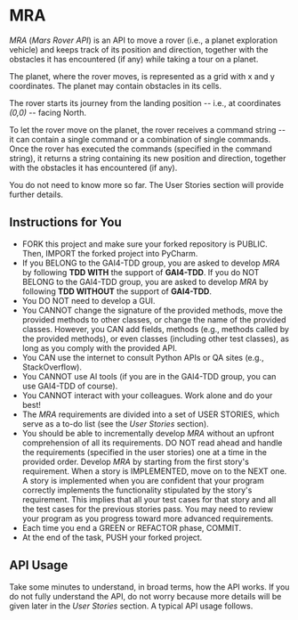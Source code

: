 # MRA
_MRA_ (_Mars Rover API_) is an API to move a rover (i.e., a planet exploration vehicle) and keeps track of its position and direction, together with the obstacles it has encountered (if any) while taking a tour on a planet.

The planet, where the rover moves, is represented as a grid with x and y coordinates. The planet may contain obstacles in its cells.

The rover starts its journey from the landing position -- i.e., at coordinates _(0,0)_ -- facing North.

To let the rover move on the planet, the rover receives a command string -- it can contain a single command or a combination of single commands. Once the rover has executed the commands (specified in the command string), it returns a string containing its new position and direction, together with the obstacles it has encountered (if any).

You do not need to know more so far. The User Stories section will provide further details.

## Instructions for You
* FORK this project and make sure your forked repository is PUBLIC. Then, IMPORT the forked project into PyCharm.
* If you BELONG to the GAI4-TDD group, you are asked to develop _MRA_ by following **TDD WITH** the support of **GAI4-TDD**. If you do NOT BELONG to the GAI4-TDD group, you are asked to develop _MRA_ by following **TDD WITHOUT** the support of **GAI4-TDD**.
* You DO NOT need to develop a GUI.
* You CANNOT change the signature of the provided methods, move the provided methods to other classes, or change the name of the provided classes. However, you CAN add fields, methods (e.g., methods called by the provided methods), or even classes (including other test classes), as long as you comply with the provided API.
* You CAN use the internet to consult Python APIs or QA sites (e.g., StackOverflow).
* You CANNOT use AI tools (if you are in the GAI4-TDD group, you can use GAI4-TDD of course).
* You CANNOT interact with your colleagues. Work alone and do your best!
* The _MRA_ requirements are divided into a set of USER STORIES, which serve as a to-do list (see the _User Stories_ section).
* You should be able to incrementally develop _MRA_ without an upfront comprehension of all its requirements. DO NOT read ahead and handle the requirements (specified in the user stories) one at a time in the provided order. Develop _MRA_ by starting from the first story's requirement. When a story is IMPLEMENTED, move on to the NEXT one. A story is implemented when you are confident that your program correctly implements the functionality stipulated by the story's requirement. This implies that all your test cases for that story and all the test cases for the previous stories pass. You may need to review your program as you progress toward more advanced requirements.
* Each time you end a GREEN or REFACTOR phase, COMMIT.
* At the end of the task, PUSH your forked project.

## API Usage
Take some minutes to understand, in broad terms, how the API works. If you do not fully understand the API, do not worry because more details will be given later in the _User Stories_ section. A typical API usage follows.

